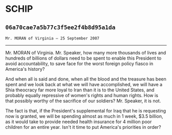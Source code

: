 # SCHIP
## `06a70cae7a5b77c3f5ee2f4b8d95a1da`
`Mr. MORAN of Virginia — 25 September 2007`

---


Mr. MORAN of Virginia. Mr. Speaker, how many more thousands of lives 
and hundreds of billions of dollars need to be spent to enable this 
President to avoid accountability, to save face for the worst foreign 
policy fiasco in America's history?

And when all is said and done, when all the blood and the treasure 
has been spent and we look back at what we will have accomplished, we 
will have a Shia theocracy far more loyal to Iran than it is to the 
United States, and probably equally repressive of women's rights and 
human rights. How is that possibly worthy of the sacrifice of our 
soldiers? Mr. Speaker, it is not.

The fact is that, if the President's supplemental for Iraq that he is 
requesting now is granted, we will be spending almost as much in 1 
week, $3.5 billion, as it would take to provide needed health insurance 
for 4 million poor children for an entire year. Isn't it time to put 
America's priorities in order?
